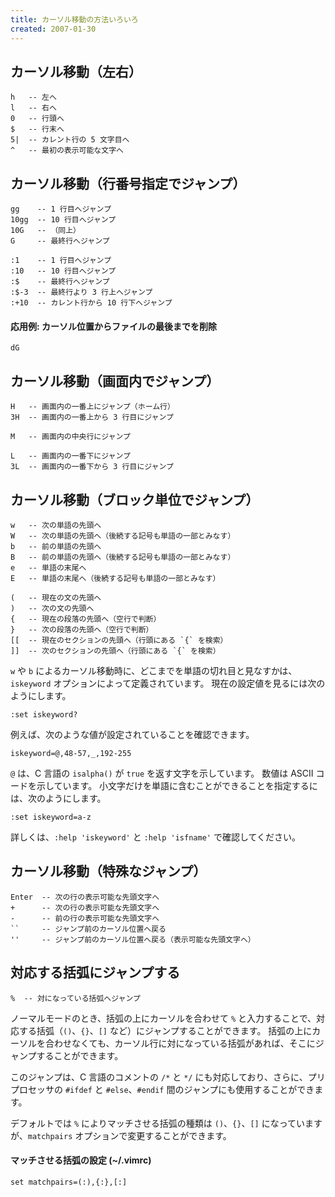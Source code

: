 ```yaml
---
title: カーソル移動の方法いろいろ
created: 2007-01-30
---
```


カーソル移動（左右）
----

~~~
h   -- 左へ
l   -- 右へ
0   -- 行頭へ
$   -- 行末へ
5|  -- カレント行の 5 文字目へ
^   -- 最初の表示可能な文字へ
~~~

カーソル移動（行番号指定でジャンプ）
----

~~~
gg    -- 1 行目へジャンプ
10gg  -- 10 行目へジャンプ
10G   -- （同上）
G     -- 最終行へジャンプ

:1    -- 1 行目へジャンプ
:10   -- 10 行目へジャンプ
:$    -- 最終行へジャンプ
:$-3  -- 最終行より 3 行上へジャンプ
:+10  -- カレント行から 10 行下へジャンプ
~~~

#### 応用例: カーソル位置からファイルの最後までを削除

~~~
dG
~~~

カーソル移動（画面内でジャンプ）
----

~~~
H   -- 画面内の一番上にジャンプ（ホーム行）
3H  -- 画面内の一番上から 3 行目にジャンプ

M   -- 画面内の中央行にジャンプ

L   -- 画面内の一番下にジャンプ
3L  -- 画面内の一番下から 3 行目にジャンプ
~~~

カーソル移動（ブロック単位でジャンプ）
----

~~~
w   -- 次の単語の先頭へ
W   -- 次の単語の先頭へ（後続する記号も単語の一部とみなす）
b   -- 前の単語の先頭へ
B   -- 前の単語の先頭へ（後続する記号も単語の一部とみなす）
e   -- 単語の末尾へ
E   -- 単語の末尾へ（後続する記号も単語の一部とみなす）

(   -- 現在の文の先頭へ
)   -- 次の文の先頭へ
{   -- 現在の段落の先頭へ（空行で判断）
}   -- 次の段落の先頭へ（空行で判断）
[[  -- 現在のセクションの先頭へ（行頭にある `{` を検索）
]]  -- 次のセクションの先頭へ（行頭にある `{` を検索）
~~~

`w` や `b` によるカーソル移動時に、どこまでを単語の切れ目と見なすかは、`iskeyword` オプションによって定義されています。
現在の設定値を見るには次のようにします。

~~~
:set iskeyword?
~~~

例えば、次のような値が設定されていることを確認できます。

~~~
iskeyword=@,48-57,_,192-255
~~~

`@` は、C 言語の `isalpha()` が `true` を返す文字を示しています。
数値は ASCII コードを示しています。
小文字だけを単語に含むことができることを指定するには、次のようにします。

~~~
:set iskeyword=a-z
~~~

詳しくは、`:help 'iskeyword'` と `:help 'isfname'` で確認してください。


カーソル移動（特殊なジャンプ）
----

~~~
Enter  -- 次の行の表示可能な先頭文字へ
+      -- 次の行の表示可能な先頭文字へ
-      -- 前の行の表示可能な先頭文字へ
``     -- ジャンプ前のカーソル位置へ戻る
''     -- ジャンプ前のカーソル位置へ戻る（表示可能な先頭文字へ）
~~~

対応する括弧にジャンプする
----

~~~
%  -- 対になっている括弧へジャンプ
~~~

ノーマルモードのとき、括弧の上にカーソルを合わせて `%` と入力することで、対応する括弧（`()`、`{}`、`[]` など）にジャンプすることができます。
括弧の上にカーソルを合わせなくても、カーソル行に対になっている括弧があれば、そこにジャンプすることができます。

このジャンプは、C 言語のコメントの `/*` と `*/` にも対応しており、さらに、プリプロセッサの `#ifdef` と `#else`、`#endif` 間のジャンプにも使用することができます。

デフォルトでは `%` によりマッチさせる括弧の種類は `()`、`{}`、`[]` になっていますが、`matchpairs` オプションで変更することができます。

#### マッチさせる括弧の設定 (~/.vimrc)

~~~
set matchpairs=(:),{:},[:]
~~~

